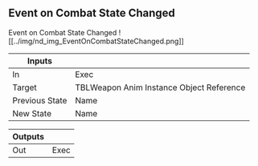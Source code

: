 ## Event on Combat State Changed
Event on Combat State Changed
![[../img/nd_img_EventOnCombatStateChanged.png]]

|Inputs||
|--|--|
| In | Exec |
| Target | TBLWeapon Anim Instance Object Reference |
| Previous State | Name |
| New State | Name |

|Outputs||
|--|--|
| Out | Exec |
